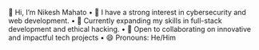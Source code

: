 👋 Hi, I’m Nikesh Mahato
	•	👀 I have a strong interest in cybersecurity and web development.
	•	🌱 Currently expanding my skills in full-stack development and ethical hacking.
	•	💞️ Open to collaborating on innovative and impactful tech projects
	•	😄 Pronouns: He/Him
<!---
nikesh123-child/nikesh123-child is a ✨ special ✨ repository because its `README.md` (this file) appears on your GitHub profile.
You can click the Preview link to take a look at your changes.
--->
